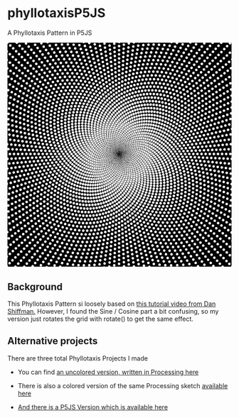 # phyllotaxisP5JS
A Phyllotaxis Pattern in P5JS


![phyllotaxisP5JSDemoImage](https://github.com/johnnyawesome/phyllotaxisP5JS/blob/master/PhyllotaxisP5JS/DemoImage/phyllotaxisP5JSDemoImage.jpg)

## Background
This Phyllotaxis Pattern si loosely based on [this tutorial video from Dan Shiffman.](https://www.youtube.com/watch?v=KWoJgHFYWxY)
However, I found the Sine / Cosine part a bit confusing, so my version just rotates the grid with rotate() to get the same effect.

## Alternative projects
There are three total Phyllotaxis Projects I made

- You can find [an uncolored version, written in Processing here](https://github.com/johnnyawesome/PhyllotaxisSunflowerPattern)  

- There is also a colored version of the same Processing sketch [available here](https://github.com/johnnyawesome/PhyllotaxisSunflowerColored)

- [And there is a P5JS Version which is available here](https://github.com/johnnyawesome/phyllotaxisP5JS)
